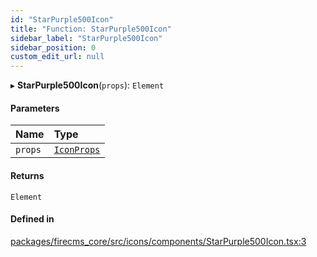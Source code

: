 ```yaml
---
id: "StarPurple500Icon"
title: "Function: StarPurple500Icon"
sidebar_label: "StarPurple500Icon"
sidebar_position: 0
custom_edit_url: null
---
```


▸ **StarPurple500Icon**(`props`): `Element`

#### Parameters

| Name | Type |
| :------ | :------ |
| `props` | [`IconProps`](../types/IconProps.md) |

#### Returns

`Element`

#### Defined in

[packages/firecms_core/src/icons/components/StarPurple500Icon.tsx:3](https://github.com/FireCMSco/firecms/blob/d45f3739/packages/firecms_core/src/icons/components/StarPurple500Icon.tsx#L3)
